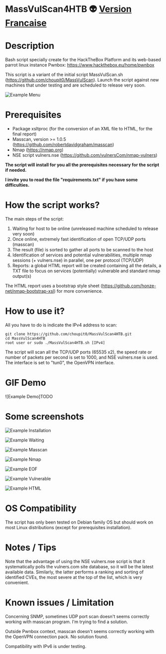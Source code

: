 # MassVulScan4HTB :alien: [Version Francaise](https://github.com/choupit0/MassVulScan4HTB/blob/master/README-FR.md)
# Description
Bash script specially create for the HackTheBox Platform and its web-based parrot linux instance Pwnbox: https://www.hackthebox.eu/home/pwnbox

This script is a variant of the initial script MassVulScan.sh (https://github.com/choupit0/MassVulScan).
Launch the script against new machines that under testing and are scheduled to release very soon.

![Example Menu](screenshots/MassVulScan4HTB_Menu.png)

# Prerequisites
- Package xsltproc (for the conversion of an XML file to HTML, for the final report)
- Masscan, version >= 1.0.5 (https://github.com/robertdavidgraham/masscan)
- Nmap (https://nmap.org)
- NSE script vulners.nse (https://github.com/vulnersCom/nmap-vulners)

**The script will install for you all the prerequisites necessary for the script if needed.**

**I invite you to read the file "requirements.txt" if you have some difficulties.**
# How the script works?
The main steps of the script:
1) Waiting for host to be online (unreleased machine scheduled to release very soon)
2) Once online, extremely fast identification of open TCP/UDP ports (masscan)
3) The result (file) is sorted to gather all ports to be scanned to the host
4) Identification of services and potential vulnerabilities, multiple nmap sessions (+ vulners.nse) in parallel, one per protocol (TCP/UDP)
6) Reports: a global HTML report will be created containing all the details, a TXT file to focus on services (potentially) vulnerable and standard nmap output(s)

The HTML report uses a bootstrap style sheet (https://github.com/honze-net/nmap-bootstrap-xsl) for more convenience.
# How to use it?
All you have to do is indicate the IPv4 address to scan:
```
git clone https://github.com/choupit0/MassVulScan4HTB.git
cd MassVulScan4HTB
root user or sudo ./MassVulScan4HTB.sh [IPv4]
```
The script will scan all the TCP/UDP ports (65535 x2), the speed rate or number of packets per second is set to 1000, and NSE vulners.nse is used.
The interface is set to "tun0", the OpenVPN interface.
# GIF Demo
![Example Demo]TODO
# Some screenshots
![Example Installation](screenshots/MassVulScan4HTB_Installation.png)

![Example Waiting](screenshots/MassVulScan4HTB_Waiting.png)

![Example Masscan](screenshots/MassVulScan4HTB_Online_Masscan.png)

![Example Nmap](screenshots/MassVulScan4HTB_Nmap.png)

![Example EOF](screenshots/MassVulScan4HTB_End.png)

![Example Vulnerable](screenshots/MassVulScan4HTB_Vulnerable_Host.png)

![Example HTML](screenshots/MassVulScan4HTB_HTML.png)
# OS Compatibility
The script has only been tested on Debian family OS but should work on most Linux distributions (except for prerequisites installation).
# Notes / Tips
Note that the advantage of using the NSE vulners.nse script is that it systematically polls the vulners.com site database, so it will be the latest available data. Similarly, the latter performs a ranking and sorting of identified CVEs, the most severe at the top of the list, which is very convenient.
# Known issues / Limitation
Concerning SNMP, sometimes UDP port scan doesn't seems correctly working with masscan program. I'm trying to find a solution.

Outside Pwnbox context, masscan doesn't seems correctly working with the OpenVPN connection pack. No solution found.

Compatibility with IPv6 is under testing.
